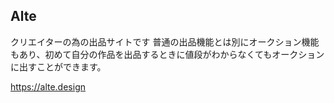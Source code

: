 ## Alte
クリエイターの為の出品サイトです
普通の出品機能とは別にオークション機能もあり、初めて自分の作品を出品するときに値段がわからなくてもオークションに出すことができます。

https://alte.design
